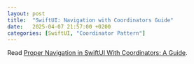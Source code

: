 ```yaml
---
layout: post
title:  "SwiftUI: Navigation with Coordinators Guide"
date:   2025-04-07 21:57:00 +0200
categories: [SwiftUI, "Coordinator Pattern"]
---
```

Read [Proper Navigation in SwiftUI With Coordinators: A Guide](https://hackernoon.com/proper-navigation-in-swiftui-with-coordinators-a-guide).